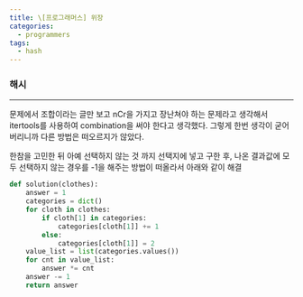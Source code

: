 ```yaml
---
title: \[프로그래머스] 위장
categories: 
  - programmers
tags: 
  - hash
---
```


### 해시

---

문제에서 조합이라는 글만 보고 nCr을 가지고 장난쳐야 하는 문제라고 생각해서 itertools를 사용하여 combination을 써야 한다고 생각했다. 그렇게 한번 생각이 굳어버리니까 다른 방법은 떠오르지가 않았다.

한참을 고민한 뒤 아예 선택하지 않는 것 까지 선택지에 넣고 구한 후, 나온 결과값에 모두 선택하지 않는 경우를 -1을 해주는 방법이 떠올라서 아래와 같이 해결

```python
def solution(clothes):
    answer = 1
    categories = dict()
    for cloth in clothes:
        if cloth[1] in categories:
            categories[cloth[1]] += 1
        else:
            categories[cloth[1]] = 2
    value_list = list(categories.values())
    for cnt in value_list:
        answer *= cnt
    answer -= 1
    return answer
```